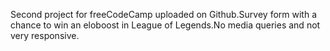 Second project for freeCodeCamp uploaded on Github.Survey form with a chance to win an eloboost in League of Legends.No media queries and not very responsive.
